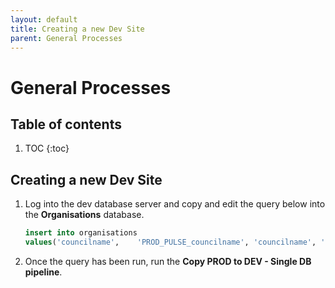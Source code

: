 ```yaml
---
layout: default
title: Creating a new Dev Site
parent: General Processes
---
```


# General Processes

## Table of contents

1. TOC
{:toc}

## Creating a new Dev Site

1. Log into the dev database server and copy and edit the query below into the **Organisations** database.
    ```sql
    insert into organisations  
    values('councilname',    'PROD_PULSE_councilname', 'councilname', 'C:\FileStore\councilname\', 'C:\FileStore\councilname\', 'pulsesoftware.com')
    ```
2. Once the query has been run, run the **Copy PROD to DEV - Single DB pipeline**. 
